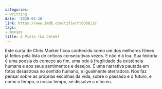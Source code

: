 ```yaml
---
categories:
- writting
date: '2020-04-26'
link: https://www.imdb.com/title/tt0056119
tags:
- movies
title: A Pista (La Jetée)
---
```


Este curta de Chris Marker ficou conhecido como um dos melhores filmes já feitos pela lista de críticos consecutivas vezes. E não é à toa. Sua história é uma poesia do começo ao fim, uma ode à fragilidade da existência humana e aos seus sentimentos e desejos. É uma narrativa pautada em fotos desastrosa no sentido humano, e igualmente aterradora. Nos faz pensar sobre as próprias escolhas da vida, sobre o passado e o futuro, e como o tempo, o nosso tempo, se dissolve a olho nu.

